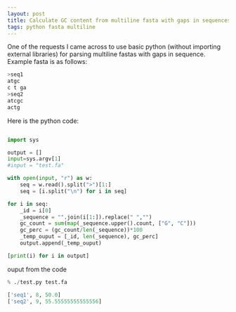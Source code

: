 ```yaml
---
layout: post
title: Calculate GC content from multiline fasta with gaps in sequences
tags: python fasta multiline
---
```

One of the requests I came across to use basic python (without importing external libraries) for parsing multiline fastas with gaps in sequence. Example fasta is as follows:

```bash
>seq1
atgc
c t ga
>seq2
atcgc
actg
```
Here is the python code:

```python

import sys

output = []
input=sys.argv[1]
#input = "test.fa"

with open(input, "r") as w:
    seq = w.read().split(">")[1:]
    seq = [i.split("\n") for i in seq]

for i in seq:
    _id = i[0]
    _sequence = "".join(i[1:]).replace(" ","")
    gc_count = sum(map(_sequence.upper().count, ["G", "C"]))
    gc_perc = (gc_count/len(_sequence))*100
    _temp_ouput = [_id, len(_sequence), gc_perc]
    output.append(_temp_ouput)

[print(i) for i in output]

```

ouput from the code

```python
% ./test.py test.fa 

['seq1', 8, 50.0]
['seq2', 9, 55.55555555555556]
```
